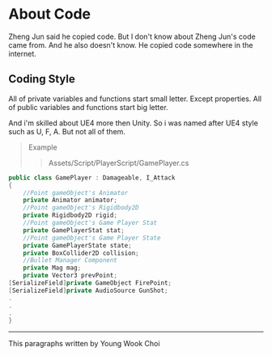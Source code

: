 # About Code
Zheng Jun said he copied code. But I don't know about Zheng Jun's code came from. And he also doesn't know.
He copied code somewhere in the internet. 

## Coding Style
All of private variables and functions start small letter. Except properties.
All of public variables and functions start big letter.


And i'm skilled about UE4 more then Unity. So i was named after UE4 style such as U, F, A. But not all of them. 

>Example
>>Assets/Script/PlayerScript/GamePlayer.cs
```C#
public class GamePlayer : Damageable, I_Attack
{
    //Point gameObject's Animator
    private Animator animator;
    //Point gameObject's Rigidbody2D
    private Rigidbody2D rigid;
    //Point gameObject's Game Player Stat
    private GamePlayerStat stat;
    //Point gameObject's Game Player State
    private GamePlayerState state;
    private BoxCollider2D collision;
    //Bullet Manager Component
    private Mag mag;
    private Vector3 prevPoint;
[SerializeField]private GameObject FirePoint;
[SerializeField]private AudioSource GunShot;
.
.
.
}


```


---
This paragraphs written by Young Wook Choi
